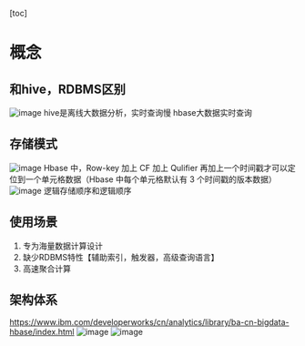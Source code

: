 [toc]
# 概念
## 和hive，RDBMS区别
![image](B92B006942DD4457BE3813CD8D862C73)
hive是离线大数据分析，实时查询慢
hbase大数据实时查询

## 存储模式
![image](83A20B4653234E098BF9C1D61A07D49D)
 Hbase 中，Row-key 加上 CF 加上 Qulifier 再加上一个时间戳才可以定位到一个单元格数据（Hbase 中每个单元格默认有 3 个时间戳的版本数据）
 ![image](7B30AE3569344E6EA3B078505608C612)
逻辑存储顺序和逻辑顺序
 
## 使用场景
1. 专为海量数据计算设计
2. 缺少RDBMS特性【辅助索引，触发器，高级查询语言】
3. 高速聚合计算
## 架构体系
https://www.ibm.com/developerworks/cn/analytics/library/ba-cn-bigdata-hbase/index.html
![image](A1AA2667B259462D99BA8FEB29CAF14E)
![image](F49E15CC909F40B1BEC72755B17B960F)